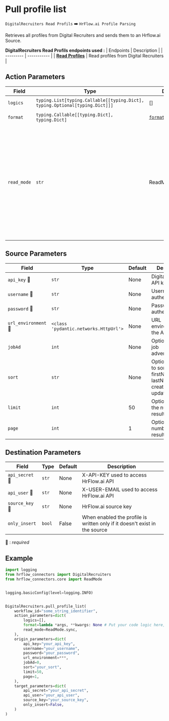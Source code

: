 
# Pull profile list

`DigitalRecruiters Read Profils` :arrow_right: `HrFlow.ai Profile Parsing`

Retrieves all profiles from Digital Recruiters and sends them to an Hrflow.ai Source.

**DigitalRecruiters Read Profils endpoints used :**
| Endpoints | Description |
| --------- | ----------- |
| [**Read Profiles**]({url_environnement}/public/v1/{endpoint}) | Read profiles from Digital Recruiters |

## Action Parameters

| Field | Type | Default | Description |
| ----- | ---- | ------- | ----------- |
| `logics`  | `typing.List[typing.Callable[[typing.Dict], typing.Optional[typing.Dict]]]` | [] | List of logic functions |
| `format`  | `typing.Callable[[typing.Dict], typing.Dict]` | [`format_dr_profile`](../connector.py#L196) | Formatting function |
| `read_mode`  | `str` | ReadMode.sync | If 'incremental' then `read_from` of the last run is given to Origin Warehouse during read. **The actual behavior depends on implementation of read**. In 'sync' mode `read_from` is neither fetched nor given to Origin Warehouse during read. |

## Source Parameters

| Field | Type | Default | Description |
| ----- | ---- | ------- | ----------- |
| `api_key` :red_circle: | `str` | None | DigitalRecruiters API key |
| `username` :red_circle: | `str` | None | Username for authentication |
| `password` :red_circle: | `str` | None | Password for authentication |
| `url_environment` :red_circle: | `<class 'pydantic.networks.HttpUrl'>` | None | URL environment for the API |
| `jobAd`  | `int` | None | Optional: Id of a job advertisement |
| `sort`  | `str` | None | Optional: Field to sort by (id, firstName, lastName, createdAt, updatedAt) |
| `limit`  | `int` | 50 | Optional: Limit the number of results returned |
| `page`  | `int` | 1 | Optional: Page number of results returned |

## Destination Parameters

| Field | Type | Default | Description |
| ----- | ---- | ------- | ----------- |
| `api_secret` :red_circle: | `str` | None | X-API-KEY used to access HrFlow.ai API |
| `api_user` :red_circle: | `str` | None | X-USER-EMAIL used to access HrFlow.ai API |
| `source_key` :red_circle: | `str` | None | HrFlow.ai source key |
| `only_insert`  | `bool` | False | When enabled the profile is written only if it doesn't exist in the source |

:red_circle: : *required*

## Example

```python
import logging
from hrflow_connectors import DigitalRecruiters
from hrflow_connectors.core import ReadMode


logging.basicConfig(level=logging.INFO)


DigitalRecruiters.pull_profile_list(
    workflow_id="some_string_identifier",
    action_parameters=dict(
        logics=[],
        format=lambda *args, **kwargs: None # Put your code logic here,
        read_mode=ReadMode.sync,
    ),
    origin_parameters=dict(
        api_key="your_api_key",
        username="your_username",
        password="your_password",
        url_environment=***,
        jobAd=0,
        sort="your_sort",
        limit=50,
        page=1,
    ),
    target_parameters=dict(
        api_secret="your_api_secret",
        api_user="your_api_user",
        source_key="your_source_key",
        only_insert=False,
    )
)
```
